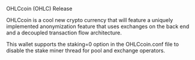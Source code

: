 OHLCcoin (OHLC) Release

OHLCcoin is a cool new crypto currency that will feature a uniquely implemented anonymization feature that uses exchanges on the back end and a decoupled transaction flow architecture.

This wallet supports the staking=0 option in the OHLCcoin.conf file to disable the stake miner thread for pool and exchange operators.

